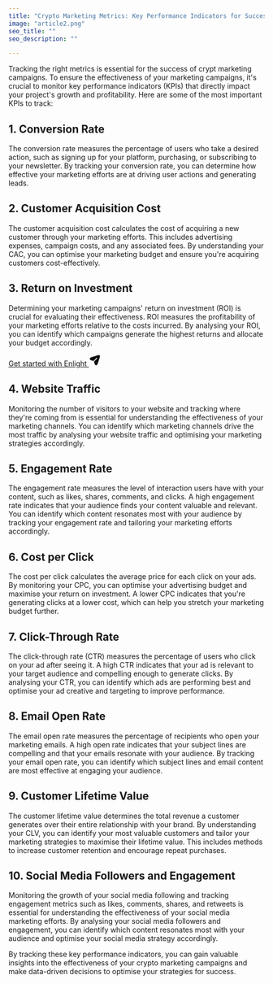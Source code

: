```yaml
---
title: "Crypto Marketing Metrics: Key Performance Indicators for Success"
image: "article2.png"
seo_title: ""
seo_description: ""

---
```


Tracking the right metrics is essential for the success of crypt marketing campaigns. To ensure the effectiveness of your marketing campaigns, it's crucial to monitor key performance indicators (KPIs) that directly impact your project's growth and profitability. Here are some of the most important KPIs to track:

## 1. Conversion Rate

The conversion rate measures the percentage of users who take a desired action, such as signing up for your platform, purchasing, or subscribing to your newsletter. By tracking your conversion rate, you can determine how effective your marketing efforts are at driving user actions and generating leads.

## 2. Customer Acquisition Cost 

The customer acquisition cost calculates the cost of acquiring a new customer through your marketing efforts. This includes advertising expenses, campaign costs, and any associated fees. By understanding your CAC, you can optimise your marketing budget and ensure you're acquiring customers cost-effectively.

## 3. Return on Investment 

Determining your marketing campaigns' return on investment (ROI) is crucial for evaluating their effectiveness. ROI measures the profitability of your marketing efforts relative to the costs incurred. By analysing your ROI, you can identify which campaigns generate the highest returns and allocate your budget accordingly.

<a href="#" class="main-button">
    <span>
    Get started with Enlight
    </span>
    <svg
      xmlns="http://www.w3.org/2000/svg"
      width="24"
      height="24"
      viewBox="0 0 24 24"
      fill="none"
    ><path
        d="M18.636 15.6699L20.352 10.5199C21.852 6.02194 22.602 3.77294 21.414 2.58594C20.227 1.39894 17.978 2.14794 13.479 3.64794L8.32997 5.36394C4.69997 6.57394 2.88497 7.17994 2.36997 8.06694C2.12908 8.48152 2.0022 8.95246 2.0022 9.43194C2.0022 9.91142 2.12908 10.3824 2.36997 10.7969C2.88497 11.6849 4.69997 12.2899 8.32997 13.5009C8.77997 13.6509 9.28697 13.5429 9.62397 13.2099L15.13 7.75494C15.2023 7.67634 15.2899 7.61324 15.3874 7.56945C15.4848 7.52566 15.5901 7.5021 15.697 7.50019C15.8038 7.49827 15.9099 7.51805 16.0089 7.55831C16.1078 7.59858 16.1976 7.6585 16.2727 7.73446C16.3479 7.81041 16.4068 7.90082 16.446 8.00021C16.4852 8.0996 16.5039 8.20591 16.5008 8.31271C16.4977 8.41951 16.473 8.52457 16.4282 8.62156C16.3834 8.71854 16.3193 8.80542 16.24 8.87694L10.824 14.2429C10.6433 14.4276 10.5174 14.6587 10.4602 14.9106C10.403 15.1625 10.4168 15.4254 10.5 15.6699C11.71 19.2999 12.316 21.1159 13.203 21.6319C13.6178 21.8727 14.0889 21.9995 14.5685 21.9995C15.0481 21.9995 15.5192 21.8727 15.934 21.6319C16.821 21.1159 17.425 19.3009 18.636 15.6699Z"
        fill="#0F0F0F"
      /></svg>
</a>

## 4. Website Traffic

Monitoring the number of visitors to your website and tracking where they're coming from is essential for understanding the effectiveness of your marketing channels. You can identify which marketing channels drive the most traffic by analysing your website traffic and optimising your marketing strategies accordingly.

## 5. Engagement Rate

The engagement rate measures the level of interaction users have with your content, such as likes, shares, comments, and clicks. A high engagement rate indicates that your audience finds your content valuable and relevant. You can identify which content resonates most with your audience by tracking your engagement rate and tailoring your marketing efforts accordingly.

## 6. Cost per Click 

The cost per click calculates the average price for each click on your ads. By monitoring your CPC, you can optimise your advertising budget and maximise your return on investment. A lower CPC indicates that you're generating clicks at a lower cost, which can help you stretch your marketing budget further.

## 7. Click-Through Rate 

The click-through rate (CTR) measures the percentage of users who click on your ad after seeing it. A high CTR indicates that your ad is relevant to your target audience and compelling enough to generate clicks. By analysing your CTR, you can identify which ads are performing best and optimise your ad creative and targeting to improve performance.

## 8. Email Open Rate

The email open rate measures the percentage of recipients who open your marketing emails. A high open rate indicates that your subject lines are compelling and that your emails resonate with your audience. By tracking your email open rate, you can identify which subject lines and email content are most effective at engaging your audience.

## 9. Customer Lifetime Value 

The customer lifetime value determines the total revenue a customer generates over their entire relationship with your brand. By understanding your CLV, you can identify your most valuable customers and tailor your marketing strategies to maximise their lifetime value. This includes methods to increase customer retention and encourage repeat purchases.

## 10. Social Media Followers and Engagement

Monitoring the growth of your social media following and tracking engagement metrics such as likes, comments, shares, and retweets is essential for understanding the effectiveness of your social media marketing efforts. By analysing your social media followers and engagement, you can identify which content resonates most with your audience and optimise your social media strategy accordingly.

By tracking these key performance indicators, you can gain valuable insights into the effectiveness of your crypto marketing campaigns and make data-driven decisions to optimise your strategies for success.
